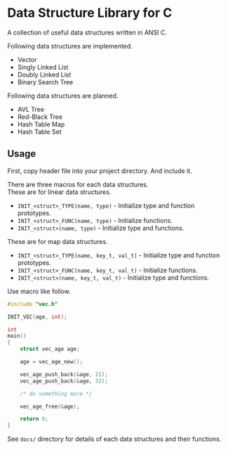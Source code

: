 Data Structure Library for C
============================

A collection of useful data structures written in ANSI C.  

Following data structures are implemented.
* Vector
* Singly Linked List
* Doubly Linked List
* Binary Search Tree

Following data structures are planned.
* AVL Tree
* Red-Black Tree
* Hash Table Map
* Hash Table Set

Usage
-----

First, copy header file into your project directory. And include it.

There are three macros for each data structures.  
These are for linear data structures.
* `INIT_<struct>_TYPE(name, type)` - Initialize type and function prototypes.
* `INIT_<struct>_FUNC(name, type)` - Initialize functions.
* `INIT_<struct>(name, type)` - Initialize type and functions.

These are for map data structures.
* `INIT_<struct>_TYPE(name, key_t, val_t)` - Initialize type and function prototypes.
* `INIT_<struct>_FUNC(name, key_t, val_t)` - Initialize functions.
* `INIT_<struct>(name, key_t, val_t)` - Initialize type and functions.

Use macro like follow.

```c
#include "vec.h"

INIT_VEC(age, int);

int
main()
{
	struct vec_age age;

	age = vec_age_new();

	vec_age_push_back(&age, 21);
	vec_age_push_back(&age, 32);

	/* do something more */

	vec_age_free(&age);

	return 0;
}
```

See `docs/` directory for details of each data structures and their functions.
